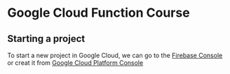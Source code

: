 # Google Cloud Function Course
## Starting a project
To start a new project in Google Cloud, we can go to the [Firebase 
Console](https://console.firebase.google.com/) or creat it from [Google 
Cloud Platform Console](https://console.cloud.google.com/)
